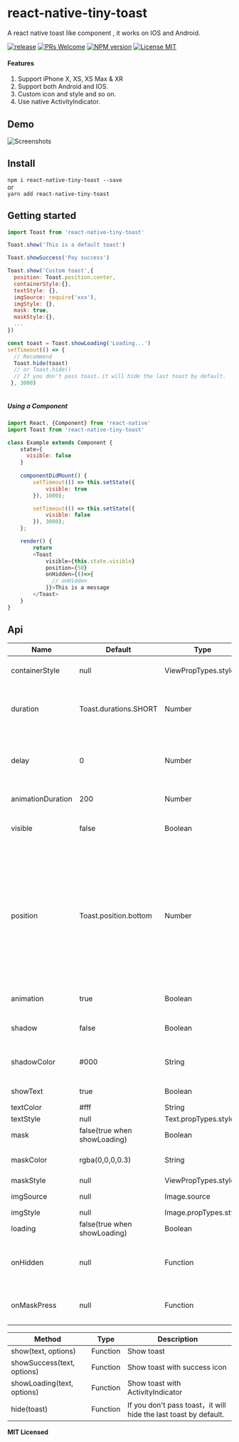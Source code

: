 # react-native-tiny-toast
A react native toast like component , it works on IOS and Android.

[ ![release](https://img.shields.io/github/release/shx996/react-native-tiny-toast.svg?maxAge=2592000?style=flat-square)](https://github.com/shx996/react-native-tiny-toast/releases)
[ ![PRs Welcome](https://img.shields.io/badge/PRs-Welcome-brightgreen.svg)](https://github.com/shx996/react-native-tiny-toast/pulls)
[ ![NPM version](http://img.shields.io/npm/v/react-native-tiny-toast.svg?style=flat)](https://www.npmjs.com/package/react-native-tiny-toast)
[ ![License MIT](http://img.shields.io/badge/license-MIT-orange.svg?style=flat)](https://raw.githubusercontent.com/shx996/react-native-tiny-toast/master/LICENSE)

#### Features
1. Support iPhone X, XS, XS Max & XR
2. Support both Android and IOS.
3. Custom icon and style and so on.
4. Use native ActivityIndicator.

## Demo

![Screenshots](https://raw.githubusercontent.com/shx996/react-native-tiny-toast/master/example/screenshots/react-native-tiny-toast-screenshots.gif)

## Install

`npm i react-native-tiny-toast --save`  
or  
`yarn add react-native-tiny-toast`

## Getting started

```javascript
import Toast from 'react-native-tiny-toast'

Toast.show('This is a default toast')

Toast.showSuccess('Pay success')

Toast.show('Custom toast',{
  position: Toast.position.center,
  containerStyle:{},
  textStyle: {},
  imgSource: require('xxx'),
  imgStyle: {},
  mask: true,
  maskStyle:{},
  ...
})

const toast = Toast.showLoading('Loading...')
setTimeout(() => {
  // Recommend
  Toast.hide(toast) 
  // or Toast.hide()
  // If you don't pass toast，it will hide the last toast by default.
 }, 3000)
    
```

##### **Using a Component**

```javascript
import React, {Component} from 'react-native'
import Toast from 'react-native-tiny-toast'

class Example extends Component {
    state={
      visible: false
    }
    
    componentDidMount() {
        setTimeout(() => this.setState({
            visible: true
        }), 1000); 

        setTimeout(() => this.setState({
            visible: false
        }), 3000);
    };

    render() {
        return 
        <Toast
            visible={this.state.visible}
            position={50}
            onHidden={()=>{
              // onHidden
            }}>This is a message
        </Toast>
    }
}

```

## Api


Name                | Default                  |  Type                | Description
--------------------|--------------------------|----------------------|---------------------------
containerStyle      | null                     | ViewPropTypes.style  | Custom container style
duration            | Toast.durations.SHORT    | Number               | Toast duration(ms), won't disappear if value is 0
delay               | 0                        | Number               | The delay duration before toast start appearing on screen.
animationDuration   | 200                      | Number               | Animation duration
visible             | false                    | Boolean              | Show toast. (Only for Toast Component)
position            | Toast.position.bottom    | Number               | 0 means the middle of the screen.A negative number indicates the distance to the bottom of the screen.A positive number indicates the distance to the top of the screen.
animation           | true                     | Boolean              | Whether to enable fade animation 
shadow              | false                    | Boolean              | Whether to enable shadow
shadowColor         | #000                     | String               | Shadow color(don't support android)
showText            | true                     | Boolean              | Whether to show text
textColor           | #fff                     | String               | Text color
textStyle           | null                     | Text.propTypes.style | Text style
mask                | false(true when showLoading) | Boolean          | Whether to enable mask
maskColor           | rgba(0,0,0,0.3)          | String               | Mask background color
maskStyle           | null                     | ViewPropTypes.style  | Mask style
imgSource           | null                     | Image.source         | Image source
imgStyle            | null                     | Image.propTypes.style| Image style
loading             | false(true when showLoading) | Boolean          | Whether to show loading
onHidden            | null                     | Function             | Triggered when toast's hide animation end
onMaskPress         | null                     | Function             | Triggered when the mask is clicked
 

Method                     | Type     |  Description
---------------------------|----------|-------------------
show(text, options)        | Function | Show toast
showSuccess(text, options) | Function | Show toast with success icon
showLoading(text, options) | Function | Show toast with ActivityIndicator
hide(toast)                | Function | If you don't pass toast，it will hide the last toast by default.                    

**MIT Licensed**
